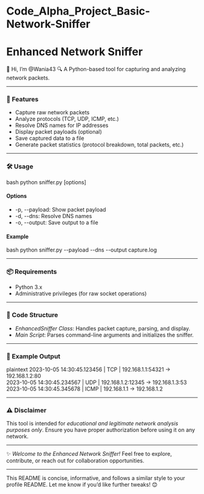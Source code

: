 # Code_Alpha_Project_Basic-Network-Sniffer
# Enhanced Network Sniffer  

👋 Hi, I’m @Wania43
🔍 A Python-based tool for capturing and analyzing network packets.  

---

### 🌟 Features  
- Capture raw network packets  
- Analyze protocols (TCP, UDP, ICMP, etc.)  
- Resolve DNS names for IP addresses  
- Display packet payloads (optional)  
- Save captured data to a file  
- Generate packet statistics (protocol breakdown, total packets, etc.)  

---

### 🛠️ Usage  

bash
python sniffer.py [options]


#### Options  
- -p, --payload: Show packet payload  
- -d, --dns: Resolve DNS names  
- -o, --output: Save output to a file  

#### Example  
bash
python sniffer.py --payload --dns --output capture.log


---

### 📦 Requirements  
- Python 3.x  
- Administrative privileges (for raw socket operations)  

---

### 📂 Code Structure  
- *EnhancedSniffer Class*: Handles packet capture, parsing, and display.  
- *Main Script*: Parses command-line arguments and initializes the sniffer.  

---

### 📄 Example Output  
plaintext
2023-10-05 14:30:45.123456 | TCP | 192.168.1.1:54321 -> 192.168.1.2:80  
2023-10-05 14:30:45.234567 | UDP | 192.168.1.2:12345 -> 192.168.1.3:53  
2023-10-05 14:30:45.345678 | ICMP | 192.168.1.1 -> 192.168.1.2  


---

### ⚠️ Disclaimer  
This tool is intended for *educational and legitimate network analysis purposes only*. Ensure you have proper authorization before using it on any network.  

---

✨ *Welcome to the Enhanced Network Sniffer!* Feel free to explore, contribute, or reach out for collaboration opportunities.  

<!---
Wania43 is a ✨ special ✨ repository because its README.md (this file) appears on your GitHub profile.
You can click the Preview link to take a look at your changes.
--->  

--- 

This README is concise, informative, and follows a similar style to your profile README. Let me know if you’d like further tweaks! 😊
